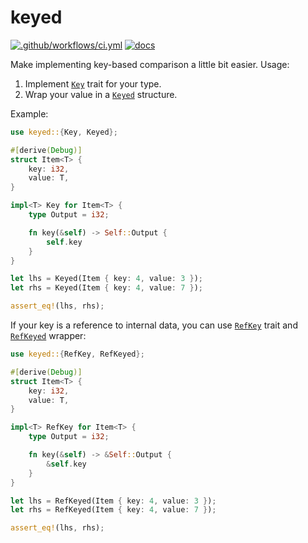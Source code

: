 # keyed

[![.github/workflows/ci.yml](https://github.com/EFanZh/keyed/actions/workflows/ci.yml/badge.svg)](https://github.com/EFanZh/keyed/actions/workflows/ci.yml)
[![docs](https://docs.rs/keyed/badge.svg)](https://docs.rs/keyed)

Make implementing key-based comparison a little bit easier. Usage:

1. Implement [`Key`](`Key`) trait for your type.
2. Wrap your value in a [`Keyed`](`Keyed`) structure.

Example:

```rust
use keyed::{Key, Keyed};

#[derive(Debug)]
struct Item<T> {
    key: i32,
    value: T,
}

impl<T> Key for Item<T> {
    type Output = i32;

    fn key(&self) -> Self::Output {
        self.key
    }
}

let lhs = Keyed(Item { key: 4, value: 3 });
let rhs = Keyed(Item { key: 4, value: 7 });

assert_eq!(lhs, rhs);
```

If your key is a reference to internal data, you can use [`RefKey`](https://docs.rs/keyed/*/keyed/trait.Key.html) trait
and [`RefKeyed`](https://docs.rs/keyed/*/keyed/trait.RefKey.html) wrapper:

```rust
use keyed::{RefKey, RefKeyed};

#[derive(Debug)]
struct Item<T> {
    key: i32,
    value: T,
}

impl<T> RefKey for Item<T> {
    type Output = i32;

    fn key(&self) -> &Self::Output {
        &self.key
    }
}

let lhs = RefKeyed(Item { key: 4, value: 3 });
let rhs = RefKeyed(Item { key: 4, value: 7 });

assert_eq!(lhs, rhs);
```

